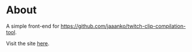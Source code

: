 # About
A simple front-end for https://github.com/jaaanko/twitch-clip-compilation-tool.

Visit the site [here](https://twitch-clip-compiler.com).
